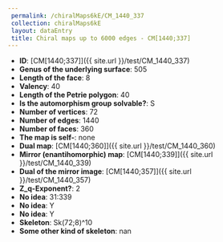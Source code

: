 ```yaml
--- 
 permalink: /chiralMaps6kE/CM_1440_337 
 collection: chiralMaps6kE
 layout: dataEntry
 title: Chiral maps up to 6000 edges - CM[1440;337]
---
```


- **ID**: [CM[1440;337]]({{ site.url }}/test/CM_1440_337)
- **Genus of the underlying surface**: 505
- **Length of the face**: 8
- **Valency**: 40
- **Length of the Petrie polygon**: 40
- **Is the automorphism group solvable?**: S
- **Number of vertices**: 72
- **Number of edges**: 1440
- **Number of faces**: 360
- **The map is self-**: none
- **Dual map**: [CM[1440;360]]({{ site.url }}/test/CM_1440_360)
- **Mirror (enantihomorphic) map**: [CM[1440;339]]({{ site.url }}/test/CM_1440_339)
- **Dual of the mirror image**: [CM[1440;357]]({{ site.url }}/test/CM_1440_357)
- **Z_q-Exponent?**: 2
- **No idea**:  31:339
- **No idea**: Y
- **No idea**: Y
- **Skeleton**: Sk(72;8)^10
- **Some other kind of skeleton**: nan

